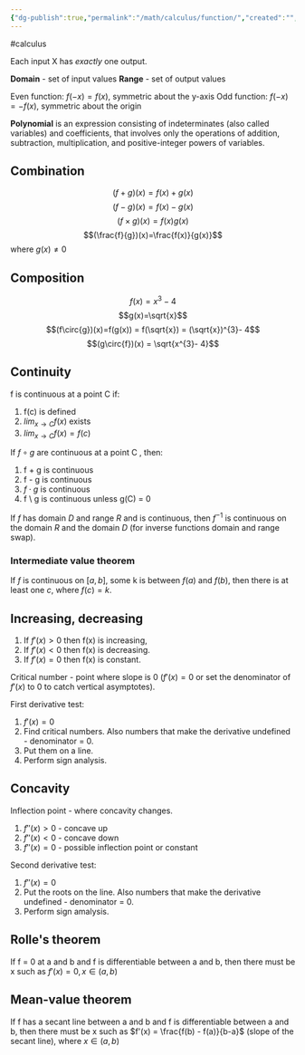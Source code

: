 ```yaml
---
{"dg-publish":true,"permalink":"/math/calculus/function/","created":"","updated":""}
---
```


#calculus  

Each input X has *exactly* one output.

**Domain** - set of input values
**Range** - set of output values

Even function: $f(-x)=f(x)$, symmetric about the y-axis
Odd function: $f(-x)=-f(x)$, symmetric about the origin

**Polynomial** is an expression consisting of indeterminates (also called variables) and coefficients, that involves only the operations of addition, subtraction, multiplication, and positive-integer powers of variables.

## Combination

$$(f+g)(x)=f(x)+g(x)$$
$$(f-g)(x)=f(x)-g(x)$$
$$(f \times g)(x)=f(x)g(x)$$
$$(\frac{f}{g})(x)=\frac{f(x)}{g(x)}$$
where $g(x) \neq 0$

## Composition
$$f(x) = x^{3}- 4$$
$$g(x)=\sqrt{x}$$
$$(f\circ{g})(x)=f(g(x)) = f(\sqrt{x}) = (\sqrt{x})^{3}- 4$$
$$(g\circ{f})(x) = \sqrt{x^{3}- 4}$$


## Continuity

f is continuous at a point C if:
1. f(c) is defined
2. $lim_{x \to C} f(x)$ exists
3. $lim_{x \to C} f(x) = f(c)$

If $f \circ g$ are continuous at a point C , then:
1. f + g is continuous
2. f - g is continuous
3. $f \cdot g$ is continuous 
4. f \ g is continuous unless g(C) = 0

If $f$ has domain $D$ and range $R$ and is continuous, then $f^{-1}$ is continuous on the domain $R$ and the domain $D$ (for inverse functions domain and range swap).

### Intermediate value theorem
If $f$ is continuous on $[a,b]$, some k is between $f(a)$ and $f(b)$, then there is at least one $c$, where $f(c) = k$.

## Increasing, decreasing

1. If $f'(x) > 0$ then f(x) is increasing,
2. If $f'(x) < 0$ then f(x) is decreasing.
3. If $f'(x) = 0$ then f(x) is constant.

Critical number - point where slope is 0 ($f'(x) = 0$ or set the denominator of $f'(x)$ to 0 to catch vertical asymptotes).

First derivative test:
1. $f'(x) = 0$
2. Find critical numbers. Also numbers that make the derivative undefined - denominator = 0.
3. Put them on a line.
4. Perform sign analysis.

## Concavity
Inflection point - where concavity changes.

1. $f''(x) > 0$ - concave up
2. $f''(x) < 0$ - concave down
3. $f''(x) = 0$ - possible inflection point or constant

Second derivative test:
1. $f''(x) = 0$
2. Put the roots on the line. Also numbers that make the derivative undefined - denominator = 0.
3. Perform sign amalysis.

## Rolle's theorem

If f = 0 at a and b and f is differentiable between a and b, then there must be x such as $f'(x) = 0, x \in (a,b)$

## Mean-value theorem

If f has a secant line between a and b and f is differentiable between a and b, then there must be x such as $f'(x) = \frac{f(b) - f(a)}{b-a}$ (slope of the secant line), where  $x \in (a,b)$